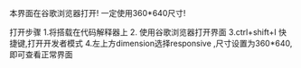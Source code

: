 本界面在谷歌浏览器打开!
一定使用360*640尺寸!

打开步骤
1.将搭载在代码解释器上
2. 使用谷歌浏览器打开界面
3.ctrl+shift+I 快捷键,打开开发者模式
4.左上方dimension选择responsive ,尺寸设置为360*640,即可查看正常界面
